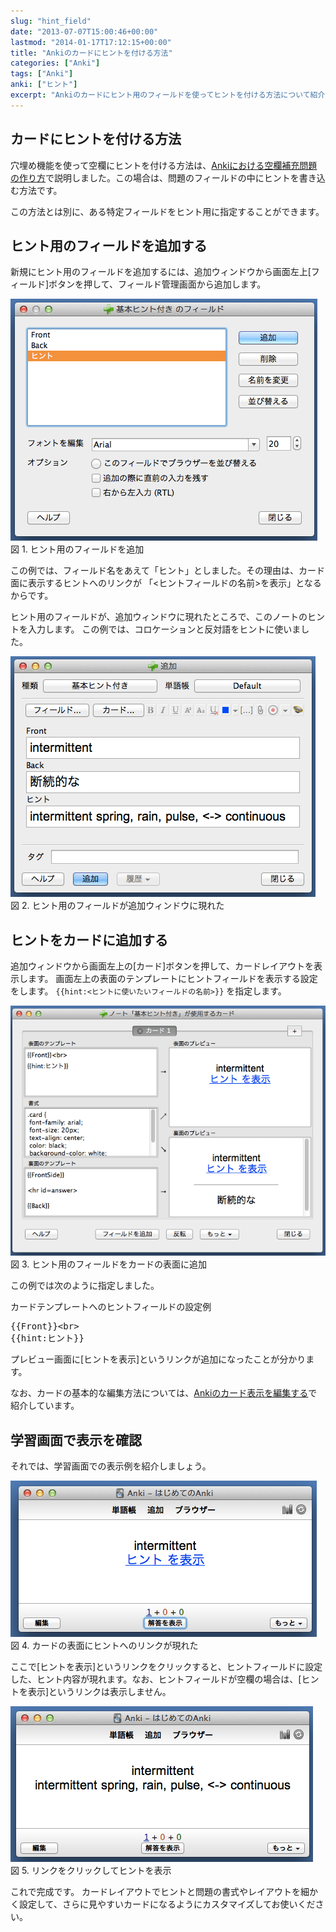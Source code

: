 ```yaml
---
slug: "hint_field"
date: "2013-07-07T15:00:46+00:00"
lastmod: "2014-01-17T17:12:15+00:00"
title: "Ankiのカードにヒントを付ける方法"
categories: ["Anki"]
tags: ["Anki"]
anki: ["ヒント"]
excerpt: "Ankiのカードにヒント用のフィールドを使ってヒントを付ける方法について紹介します。"
---
```

<section id="カードにヒントを付ける方法">
  <div class="page-header">
    <h2>カードにヒントを付ける方法</h2>
  </div>
<div class="paragraph"><p>穴埋め機能を使って空欄にヒントを付ける方法は、<a href="/cloze-deletion/">Ankiにおける空欄補充問題の作り方</a>で説明しました。この場合は、問題のフィールドの中にヒントを書き込む方法です。</p></div>
<div class="paragraph"><p>この方法とは別に、ある特定フィールドをヒント用に指定することができます。</p></div>
</section>
<section id="ヒント用のフィールドを追加する">
  <div class="page-header">
    <h2>ヒント用のフィールドを追加する</h2>
  </div>
<div class="paragraph"><p>新規にヒント用のフィールドを追加するには、追加ウィンドウから画面左上[フィールド]ボタンを押して、フィールド管理画面から追加します。</p></div>
<div class="imageblock">
<div class="content">
<img src="/images/hint_field_1.png" alt="images/hint_field_1.png">
</div>
<div class="title">図 1. ヒント用のフィールドを追加</div>
</div>
<div class="paragraph"><p>この例では、フィールド名をあえて「ヒント」としました。その理由は、カード面に表示するヒントへのリンクが 「&lt;ヒントフィールドの名前&gt;を表示」となるからです。</p></div>
<div class="paragraph"><p>ヒント用のフィールドが、追加ウィンドウに現れたところで、このノートのヒントを入力します。
この例では、コロケーションと反対語をヒントに使いました。</p></div>
<div class="imageblock">
<div class="content">
<img src="/images/hint_field_2.png" alt="images/hint_field_2.png">
</div>
<div class="title">図 2. ヒント用のフィールドが追加ウィンドウに現れた</div>
</div>
</section>
<section id="ヒントをカードに追加する">
  <div class="page-header">
    <h2>ヒントをカードに追加する</h2>
  </div>
<div class="paragraph"><p>追加ウィンドウから画面左上の[カード]ボタンを押して、カードレイアウトを表示します。
画面左上の表面のテンプレートにヒントフィールドを表示する設定をします。 <code>{{hint:&lt;ヒントに使いたいフィールドの名前&gt;}}</code> を指定します。</p></div>
<div class="imageblock">
<div class="content">
<img src="/images/hint_field_3.png" alt="images/hint_field_3.png">
</div>
<div class="title">図 3. ヒント用のフィールドをカードの表面に追加</div>
</div>
<div class="paragraph"><p>この例では次のように指定しました。</p></div>
<div class="listingblock">
<div class="title">カードテンプレートへのヒントフィールドの設定例</div>
<div class="content monospaced">
<pre>{{Front}}&lt;br&gt;
{{hint:ヒント}}</pre>
</div></div>
<div class="paragraph"><p>プレビュー画面に[ヒントを表示]というリンクが追加になったことが分かります。</p></div>
<div class="paragraph"><p>なお、カードの基本的な編集方法については、<a href="/how-to-edit-cards/">Ankiのカード表示を編集する</a>で紹介しています。</p></div>
</section>
<section id="学習画面で表示を確認">
  <div class="page-header">
    <h2>学習画面で表示を確認</h2>
  </div>
<div class="paragraph"><p>それでは、学習画面での表示例を紹介しましょう。</p></div>
<div class="imageblock">
<div class="content">
<img src="/images/hint_field_4.png" alt="images/hint_field_4.png">
</div>
<div class="title">図 4. カードの表面にヒントへのリンクが現れた</div>
</div>
<div class="paragraph"><p>ここで[ヒントを表示]というリンクをクリックすると、ヒントフィールドに設定した、ヒント内容が現れます。なお、ヒントフィールドが空欄の場合は、[ヒントを表示]というリンクは表示しません。</p></div>
<div class="imageblock">
<div class="content">
<img src="/images/hint_field_5.png" alt="images/hint_field_5.png">
</div>
<div class="title">図 5. リンクをクリックしてヒントを表示</div>
</div>
<div class="paragraph"><p>これで完成です。
カードレイアウトでヒントと問題の書式やレイアウトを細かく設定して、さらに見やすいカードになるようにカスタマイズしてお使いください。</p></div>
</section>


